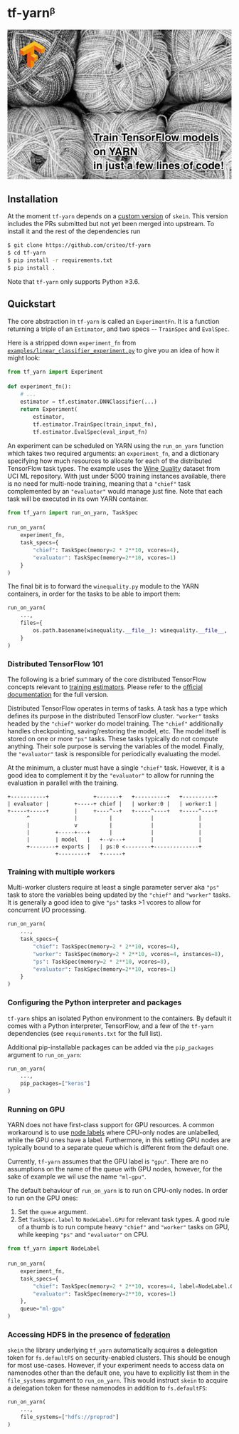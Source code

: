 tf-yarnᵝ
========

![tf-yarn](skein.png)

Installation
------------

At the moment `tf-yarn` depends on a [custom version][skein-criteo-forks]
of `skein`. This version includes the PRs submitted but not yet been merged
into upstream. To install it and the rest of the dependencies run

```bash
$ git clone https://github.com/criteo/tf-yarn
$ cd tf-yarn
$ pip install -r requirements.txt
$ pip install .
```

Note that `tf-yarn` only supports Python ≥3.6.

[skein-criteo-forks]: https://github.com/criteo-forks/skein

Quickstart
----------

The core abstraction in `tf-yarn` is called an `ExperimentFn`. It is
a function returning a triple of an `Estimator`, and two specs --
`TrainSpec` and `EvalSpec`.

Here is a stripped down `experiment_fn` from
[`examples/linear_classifier_experiment.py`](examples/linear_classifier_experiment.py)
to give you an idea of how it might look:

```python
from tf_yarn import Experiment

def experiment_fn():
    # ...
    estimator = tf.estimator.DNNClassifier(...)
    return Experiment(
        estimator,
        tf.estimator.TrainSpec(train_input_fn),
        tf.estimator.EvalSpec(eval_input_fn)
```

An experiment can be scheduled on YARN using the `run_on_yarn` function which
takes two required arguments: an `experiment_fn`, and a dictionary specifying
how much resources to allocate for each of the distributed TensorFlow task
types. The example uses the [Wine Quality][wine-quality] dataset from UCI ML
repository. With just under 5000 training instances available, there is no need
for multi-node training, meaning that a `"chief"` task complemented by an
`"evaluator"` would manage just fine. Note that each task will be executed
in its own YARN container.

```python
from tf_yarn import run_on_yarn, TaskSpec

run_on_yarn(
    experiment_fn,
    task_specs={
        "chief": TaskSpec(memory=2 * 2**10, vcores=4),
        "evaluator": TaskSpec(memory=2**10, vcores=1)
    }
)
```

The final bit is to forward the `winequality.py` module to the YARN containers,
in order for the tasks to be able to import them:

```python
run_on_yarn(
    ...,
    files={
        os.path.basename(winequality.__file__): winequality.__file__,
    }
)
```

[wine-quality]: https://archive.ics.uci.edu/ml/datasets/Wine+Quality

### Distributed TensorFlow 101

The following is a brief summary of the core distributed TensorFlow
concepts relevant to [training estimators][train-and-evaluate]. Please refer
to the [official documentation][distributed-tf] for the full version.

Distributed TensorFlow operates in terms of tasks. A task has a type which
defines its purpose in the distributed TensorFlow cluster. ``"worker"`` tasks
headed by the `"chief"` worker do model training. The `"chief"` additionally
handles checkpointing, saving/restoring the model, etc. The model itself is
stored on one or more `"ps"` tasks. These tasks typically do not compute
anything. Their sole purpose is serving the variables of the model. Finally,
the `"evaluator"` task is responsible for periodically evaluating the model.

At the minimum, a cluster must have a single `"chief"` task. However, it
is a good idea to complement it by the `"evaluator"` to allow for running
the evaluation in parallel with the training.

```
+-----------+              +-------+   +----------+   +----------+
| evaluator |        +-----+ chief |   | worker:0 |   | worker:1 |
+-----+-----+        |     +----^--+   +-----^----+   +-----^----+
      ^              |          |            |              |
      |              v          |            |              |
      |        +-----+---+      |            |              |
      |        | model   |   +--v---+        |              |
      +--------+ exports |   | ps:0 <--------+--------------+
               +---------+   +------+
```

[distributed-tf]: https://www.tensorflow.org/deploy/distributed
[train-and-evaluate]: https://www.tensorflow.org/api_docs/python/tf/estimator/train_and_evaluate

### Training with multiple workers

Multi-worker clusters require at least a single parameter server aka `"ps"` task
to store the variables being updated by the `"chief"` and `"worker"` tasks. It is
generally a good idea to give `"ps"` tasks >1 vcores to allow for concurrent I/O
processing.

```python
run_on_yarn(
    ...,
    task_specs={
        "chief": TaskSpec(memory=2 * 2**10, vcores=4),
        "worker": TaskSpec(memory=2 * 2**10, vcores=4, instances=8),
        "ps": TaskSpec(memory=2 * 2**10, vcores=8),
        "evaluator": TaskSpec(memory=2**10, vcores=1)
    }
)
```

### Configuring the Python interpreter and packages

`tf-yarn` ships an isolated Python environment to the containers. By default
it comes with a Python interpreter, TensorFlow, and a few of the `tf-yarn`
dependencies (see `requirements.txt` for the full list).

Additional pip-installable packages can be added via the `pip_packages` argument
to `run_on_yarn`:

```python
run_on_yarn(
    ...,
    pip_packages=["keras"]
)
```

### Running on GPU

YARN does not have first-class support for GPU resources. A common workaround is
to use [node labels][node-labels] where CPU-only nodes are unlabelled, while
the GPU ones have a label. Furthermore, in this setting GPU nodes are
typically bound to a separate queue which is different from the default one.

Currently, `tf-yarn` assumes that the GPU label is ``"gpu"``. There are no
assumptions on the name of the queue with GPU nodes, however, for the sake of
example we wil use the name ``"ml-gpu"``.

The default behaviour of `run_on_yarn` is to run on CPU-only nodes. In order
to run on the GPU ones:

1. Set the `queue` argument.
2. Set `TaskSpec.label` to `NodeLabel.GPU` for relevant task types.
   A good rule of a thumb is to run compute heavy `"chief"` and `"worker"`
   tasks on GPU, while keeping `"ps"` and `"evaluator"` on CPU.

```python
from tf_yarn import NodeLabel

run_on_yarn(
    experiment_fn,
    task_specs={
        "chief": TaskSpec(memory=2 * 2**10, vcores=4, label=NodeLabel.GPU),
        "evaluator": TaskSpec(memory=2**10, vcores=1)
    },
    queue="ml-gpu"
)
```

[node-labels]: https://hadoop.apache.org/docs/stable/hadoop-yarn/hadoop-yarn-site/NodeLabel.html

### Accessing HDFS in the presence of [federation][federation]

`skein` the library underlying `tf_yarn` automatically acquires a delegation token
for ``fs.defaultFS`` on security-enabled clusters. This should be enough for most
use-cases. However, if your experiment needs to access data on namenodes other than
the default one, you have to explicitly list them in the `file_systems` argument
to `run_on_yarn`. This would instruct `skein` to acquire a delegation token for
these namenodes in addition to ``fs.defaultFS``:

```python
run_on_yarn(
    ...,
    file_systems=["hdfs://preprod"]
)
```

[federation]: https://hadoop.apache.org/docs/stable/hadoop-project-dist/hadoop-hdfs/Federation.html
